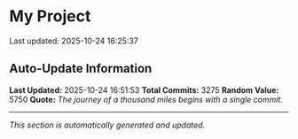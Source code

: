 # My Project


Last updated: 2025-10-24 16:25:37


















































































































































































































































































































































































































































































































































































































































































































































































































































































































































































































































































































































































































































































































































































































































































































































































































































































































































































































































































































































































































































































































































































































































































































































































































































































































































































































































































































































































































































































































































































































































































































































































































































































































































































































































































































































































































































































































































































































## Auto-Update Information

**Last Updated:** 2025-10-24 16:51:53
**Total Commits:** 3275
**Random Value:** 5750
**Quote:** _The journey of a thousand miles begins with a single commit._

---
_This section is automatically generated and updated._